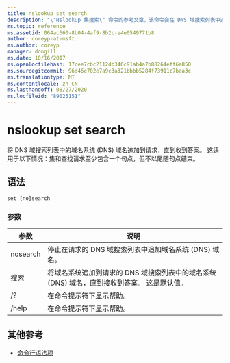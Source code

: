 ```yaml
---
title: nslookup set search
description: "\"Nslookup 集搜索\" 命令的参考文章，该命令会在 DNS 域搜索列表中追加域名系统 (DNS) 域名发送给请求，直到收到答案。"
ms.topic: reference
ms.assetid: 064ac660-8b04-4af9-8b2c-e4e0549771b8
author: coreyp-at-msft
ms.author: coreyp
manager: dongill
ms.date: 10/16/2017
ms.openlocfilehash: 17cee7cbc2112db346c91ab4a7b88264eff6a850
ms.sourcegitcommit: 96d46c702e7a9c3a321bbbb5284f73911c7baa3c
ms.translationtype: MT
ms.contentlocale: zh-CN
ms.lasthandoff: 08/27/2020
ms.locfileid: "89025151"
---
```

# <a name="nslookup-set-search"></a>nslookup set search

将 DNS 域搜索列表中的域名系统 (DNS) 域名追加到请求，直到收到答案。 这适用于以下情况：集和查找请求至少包含一个句点，但不以尾随句点结束。

## <a name="syntax"></a>语法

```
set [no]search
```

### <a name="parameters"></a>参数

| 参数 | 说明 |
| --------- | ----------- |
| nosearch | 停止在请求的 DNS 域搜索列表中追加域名系统 (DNS) 域名。 |
| 搜索 | 将域名系统追加到请求的 DNS 域搜索列表中的域名系统 (DNS) 域名，直到接收到答案。 这是默认值。 |
| /? | 在命令提示符下显示帮助。 |
| /help | 在命令提示符下显示帮助。 |

## <a name="additional-references"></a>其他参考

- [命令行语法项](command-line-syntax-key.md)
